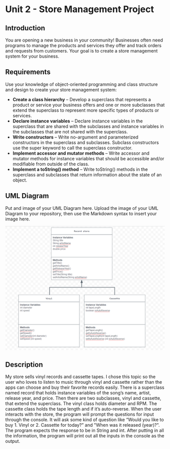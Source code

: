 # Unit 2 - Store Management Project

## Introduction

You are opening a new business in your community! Businesses often need programs to manage the products and services they offer and track orders and requests from customers. Your goal is to create a store management system for your business.

## Requirements

Use your knowledge of object-oriented programming and class structure and design to create your store management system:
- **Create a class hierarchy** – Develop a superclass that represents a product or service your business offers and one or more subclasses that extend the superclass to represent more specific types of products or services.
- **Declare instance variables** – Declare instance variables in the superclass that are shared with the subclasses and instance variables in the subclasses that are not shared with the superclass.
- **Write constructors** – Write no-argument and parameterized constructors in the superclass and subclasses. Subclass constructors use the super keyword to call the superclass constructor.
- **Implement accessor and mutator methods** – Write accessor and mutator methods for instance variables that should be accessible and/or modifiable from outside of the class.
- **Implement a toString() method** – Write toString() methods in the superclass and subclasses that return information about the state of an object.

## UML Diagram

Put and image of your UML Diagram here. Upload the image of your UML Diagram to your repository, then use the Markdown syntax to insert your image here.

![UML Diagram for my project](<Screenshot 2024-10-10 215955.png>)

## Description

My store sells vinyl records and cassette tapes. I chose this topic so the user who loves to listen to music through vinyl and cassette rather than the apps can choose and buy their favorite records easily. There is a superclass named record that holds  instance variables of the song’s name, artist, release year, and price. Then there are two subclasses, vinyl and cassette, that extend the superclass. The vinyl class holds diameter and RPM. The cassette class holds the tape length and if it’s auto-reverse. When the user interacts with the store, the program will prompt the questions for input through the console. It will ask some kind of question like “Would you like to buy 1. Vinyl or 2. Cassette for today?” and "When was it released (year)?". The program expects the response to be in String and int. After putting in all the information, the program will print out all the inputs in the console as the output.
